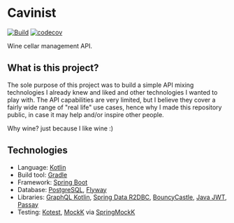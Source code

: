 # Cavinist
[![Build](https://github.com/antoine-mulet/cavinist/workflows/CI/badge.svg)](https://github.com/antoine-mulet/cavinist/actions?query=workflow%3A%22CI%22)
[![codecov](https://codecov.io/gh/antoine-mulet/cavinist/branch/master/graph/badge.svg?token=GDFUH1IATH)](https://codecov.io/gh/antoine-mulet/cavinist)

Wine cellar management API.

## What is this project?
The sole purpose of this project was to build a simple API mixing technologies I already knew and liked and other 
technologies I wanted to play with. The API capabilities are very limited, but I believe they cover a fairly wide range 
of "real life" use cases, hence why I made this repository public, in case it may help and/or inspire other people. 

Why wine? just because I like wine :)

## Technologies
+ Language: [Kotlin](https://kotlinlang.org/)
+ Build tool: [Gradle](https://gradle.org/)
+ Framework: [Spring Boot](https://spring.io/projects/spring-boot)
+ Database: [PostgreSQL](https://www.postgresql.org/), [Flyway](https://flywaydb.org/)
+ Libraries: [GraphQL Kotlin](https://github.com/ExpediaGroup/graphql-kotlin), 
  [Spring Data R2DBC](https://github.com/spring-projects/spring-data-r2dbc),
  [BouncyCastle](https://www.bouncycastle.org/),
  [Java JWT](https://github.com/jwtk/jjwt),
  [Passay](https://www.passay.org/)
+ Testing: [Kotest](https://kotest.io/),
  [MockK](https://mockk.io/) via [SpringMockK](https://github.com/Ninja-Squad/springmockk)
  
